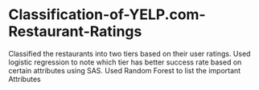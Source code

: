 # Classification-of-YELP.com-Restaurant-Ratings
Classified the restaurants into two tiers based on their user ratings. Used logistic regression to note which tier has better success rate based on certain attributes using SAS. Used Random Forest to list the important Attributes
